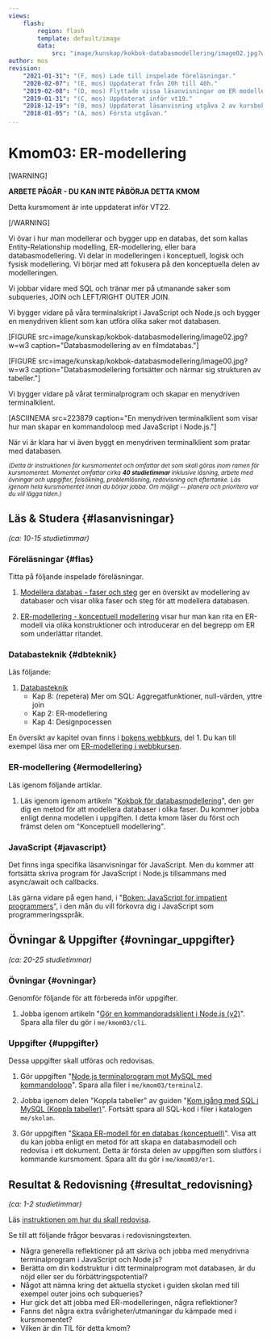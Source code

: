 ```yaml
---
views:
    flash:
        region: flash
        template: default/image
        data:
            src: "image/kunskap/kokbok-databasmodellering/image02.jpg?w=1100&h=300&cf&a=0,0,16,0&f=grayscale"
author: mos
revision:
    "2021-01-31": "(F, mos) Lade till inspelade föreläsningar."
    "2020-02-07": "(E, mos) Uppdaterat från 20h till 40h."
    "2019-02-08": "(D, mos) Flyttade vissa läsanvisningar om ER modellering till kmom04."
    "2019-01-31": "(C, mos) Uppdaterat inför vt19."
    "2018-12-19": "(B, mos) Uppdaterat läsanvisning utgåva 2 av kursbok."
    "2018-01-05": "(A, mos) Första utgåvan."
...
```

Kmom03: ER-modellering
====================================

[WARNING]

**ARBETE PÅGÅR - DU KAN INTE PÅBÖRJA DETTA KMOM**

Detta kursmoment är inte uppdaterat inför VT22.

[/WARNING]

Vi övar i hur man modellerar och bygger upp en databas, det som kallas Entity-Relationship modelling, ER-modellering, eller bara databasmodellering. Vi delar in modelleringen i konceptuell, logisk och fysisk modellering. Vi börjar med att fokusera på den konceptuella delen av modelleringen.

Vi jobbar vidare med SQL och tränar mer på utmanande saker som subqueries, JOIN och LEFT/RIGHT OUTER JOIN.

Vi bygger vidare på våra terminalskript i JavaScript och Node.js och bygger en menydriven klient som kan utföra olika saker mot databasen.

<!--more-->

[FIGURE src=image/kunskap/kokbok-databasmodellering/image02.jpg?w=w3 caption="Databasmodellering av en filmdatabas."]

[FIGURE src=image/kunskap/kokbok-databasmodellering/image00.jpg?w=w3 caption="Databasmodellering fortsätter och närmar sig strukturen av tabeller."]

Vi bygger vidare på vårat terminalprogram och skapar en menydriven terminalklient.

[ASCIINEMA src=223879 caption="En menydriven terminalklient som visar hur man skapar en kommandoloop med JavaScript i Node.js."]

När vi är klara har vi även byggt en menydriven terminalklient som pratar med databasen.



<small><i>(Detta är instruktionen för kursmomentet och omfattar det som skall göras inom ramen för kursmomentet. Momentet omfattar cirka **40 studietimmar** inklusive läsning, arbete med övningar och uppgifter, felsökning, problemlösning, redovisning och eftertanke. Läs igenom hela kursmomentet innan du börjar jobba. Om möjligt -- planera och prioritera var du vill lägga tiden.)</i></small>



Läs &amp; Studera  {#lasanvisningar}
---------------------------------

*(ca: 10-15 studietimmar)*



### Föreläsningar {#flas}

Titta på följande inspelade föreläsningar.

1. [Modellera databas - faser och steg](./../forelasning/modellera-databas) ger en översikt av modellering av databaser och visar olika faser och steg för att modellera databasen.

1. [ER-modellering - konceptuell modellering](./../forelasning/er-modellering) visar hur man kan rita en ER-modell via olika konstruktioner och introducerar en del begrepp om ER som underlättar ritandet.


<!--
* Lägg till guide om modellering.
    * https://dbwebb.se/guide/er-modellering-med-databaser
    * Lägg till videoserie om hur man modellerar vissa övningar
-->



### Databasteknik {#dbteknik}

Läs följande:

1. [Databasteknik](kunskap/boken-databasteknik)
    * Kap 8: (repetera) Mer om SQL: Aggregatfunktioner, null-värden, yttre join
    * Kap 2: ER-modellering
    * Kap 4: Designpocessen

En översikt av kapitel ovan  finns i [bokens webbkurs](http://www.databasteknik.se/webbkursen/), del 1. Du kan till exempel läsa mer om [ER-modellering i webbkursen](http://www.databasteknik.se/webbkursen/er/).



### ER-modellering {#ermodellering}

Läs igenom följande artiklar.

1. Läs igenom igenom artikeln "[Kokbok för databasmodellering](kunskap/kokbok-for-databasmodellering)", den ger dig en metod för att modellera databaser i olika faser. Du kommer jobba enligt denna modellen i uppgiften. I detta kmom läser du först och främst delen om "Konceptuell modellering".

<!--
1. Som ett komplement till kokboken kan du titta på [föreläsningen om ER-modellering och implementation av en e-shop](https://youtu.be/fqC_VQh_E74?start=886&end=4065) (längd 53 minuter, startar 15 minuter in och avslutas 1:18). Det sätter ord på kokboken och ger dig träning inför ER-uppgiften där du skall modellera en e-shop.
-->



### JavaScript {#javascript}

Det finns inga specifika läsanvisningar för JavaScript. Men du kommer att fortsätta skriva program för JavaScript i Node.js tillsammans med async/await och callbacks.

Läs gärna vidare på egen hand, i "[Boken: JavaScript for impatient programmers](https://dbwebb.se/kunskap/boken-javascript-for-impatient-programmers)", i den mån du vill förkovra dig i JavaScript som programmeringsspråk.



<!--
###Lästips {#tips}

Följande kan du använda för att fördjupa dig i ER-modellering, läs som överkurs vid intresse.

1. [IBM Entity Relationship Modeling with UML](http://www.ibm.com/developerworks/rational/library/319.html).
-->

<!--
Modelleringsövningsuppgifter
https://docs.google.com/document/d/1kKoSO2BQL5T2cnzshpM_hnk5JbqT0_00khfGJKZQ2Fo/edit

Gjort modelleringsövning i sal med draw.io: https://goo.gl/vNRvKt
-->



Övningar & Uppgifter  {#ovningar_uppgifter}
-------------------------------------------

*(ca: 20-25 studietimmar)*



### Övningar {#ovningar}

Genomför följande för att förbereda inför uppgifter.

1. Jobba igenom artikeln "[Gör en kommandoradsklient i Node.js (v2)](kunskap/gor-en-kommandoradsklient-i-node-js-v2)". Spara alla filer du gör i `me/kmom03/cli`.

<!--

Till 2020, gör ny övning som går igenom hur man kapslar in all databashantering i en modul (löser delar av kmom04).

Se till att det står tydligt i uppgiften att man skall ha en sådan modul.

-->

<!--
1. ER-modellering. Gör några extra övningar från övningsfilen (skall redovisas isåfall uppgift).
Svårt göra övning per distans.

1. Normalisering
-->



### Uppgifter {#uppgifter}

Dessa uppgifter skall utföras och redovisas.

1. Gör uppgiften "[Node.js terminalprogram mot MySQL med kommandoloop](uppgift/nodejs-terminalprogram-mot-mysql-med-kommandoloop)". Spara alla filer i `me/kmom03/terminal2`.

1. Jobba igenom delen "Koppla tabeller" av guiden "[Kom igång med SQL i MySQL (Koppla tabeller)](guide/kom-igang-med-sql-i-mysql/koppla-tabeller)". Fortsätt spara all SQL-kod i filer i katalogen `me/skolan`.

1. Gör uppgiften "[Skapa ER-modell för en databas (konceptuell)](uppgift/skapa-er-modell-for-en-databas-konceptuell)". Visa att du kan jobba enligt en metod för att skapa en databasmodell och redovisa i ett dokument. Detta är första delen av uppgiften som slutförs i kommande kursmoment. Spara allt du gör i `me/kmom03/er1`.


<!--
1. Gör laborationen "[Node.js och inbyggda moduler (node2)](uppgift/nodejs-inbyggda-moduler)" för att träna på inbyggda moduler i Node.js. Spara koden i `me/kmom04/node2`.

1. Enkel SQL laboration som visar att studenten kan göra joins/subquery.

1. SQL injections (terminal)
-->



Resultat & Redovisning  {#resultat_redovisning}
-----------------------------------------------

*(ca: 1-2 studietimmar)*

Läs [instruktionen om hur du skall redovisa](./../redovisa).

Se till att följande frågor besvaras i redovisningstexten.

* Några generella reflektioner på att skriva och jobba med menydrivna terminalprogram i JavaScript och Node.js?
* Berätta om din kodstruktur i ditt terminalprogram mot databasen, är du nöjd eller ser du förbättringspotential?
* Något att nämna kring det aktuella stycket i guiden skolan med till exempel outer joins och subqueries?
* Hur gick det att jobba med ER-modelleringen, några reflektioner?
* Fanns det några extra svårigheter/utmaningar du kämpade med i kursmomentet?
* Vilken är din TIL för detta kmom?
